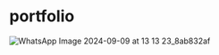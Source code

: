 # portfolio
![WhatsApp Image 2024-09-09 at 13 13 23_8ab832af](https://github.com/user-attachments/assets/3728ea7c-d4b4-4ca8-97ab-6332a9068542)
